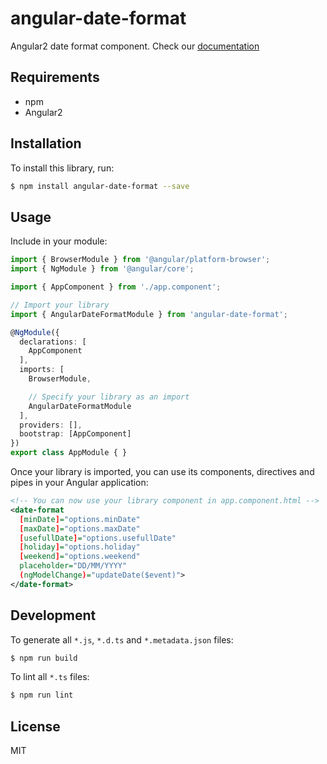# angular-date-format 

Angular2 date format component. Check our [documentation](https://gorilainvest.github.io/angular-date-format/)

## Requirements

- npm
- Angular2

## Installation

To install this library, run:

```bash
$ npm install angular-date-format --save
```

## Usage

Include in your module:

```typescript
import { BrowserModule } from '@angular/platform-browser';
import { NgModule } from '@angular/core';

import { AppComponent } from './app.component';

// Import your library
import { AngularDateFormatModule } from 'angular-date-format';

@NgModule({
  declarations: [
    AppComponent
  ],
  imports: [
    BrowserModule,

    // Specify your library as an import
    AngularDateFormatModule
  ],
  providers: [],
  bootstrap: [AppComponent]
})
export class AppModule { }
```

Once your library is imported, you can use its components, directives and pipes in your Angular application:

```xml
<!-- You can now use your library component in app.component.html -->
<date-format
  [minDate]="options.minDate"
  [maxDate]="options.maxDate"
  [usefullDate]="options.usefullDate"
  [holiday]="options.holiday"
  [weekend]="options.weekend"
  placeholder="DD/MM/YYYY"
  (ngModelChange)="updateDate($event)">
</date-format>
```

## Development

To generate all `*.js`, `*.d.ts` and `*.metadata.json` files:

```bash
$ npm run build
```

To lint all `*.ts` files:

```bash
$ npm run lint
```

## License

MIT
